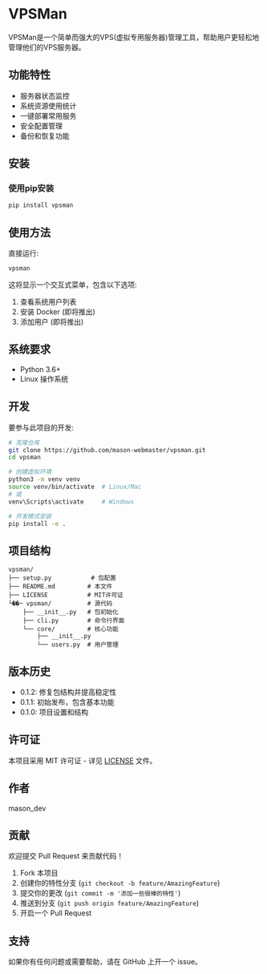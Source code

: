 # VPSMan

VPSMan是一个简单而强大的VPS(虚拟专用服务器)管理工具，帮助用户更轻松地管理他们的VPS服务器。

## 功能特性

- 服务器状态监控
- 系统资源使用统计
- 一键部署常用服务
- 安全配置管理
- 备份和恢复功能

## 安装

### 使用pip安装

  ```bash
  pip install vpsman
  ```

## 使用方法

直接运行:

  ```bash
  vpsman
  ```

这将显示一个交互式菜单，包含以下选项:
1. 查看系统用户列表
2. 安装 Docker (即将推出)
3. 添加用户 (即将推出)

## 系统要求

- Python 3.6+
- Linux 操作系统

## 开发

要参与此项目的开发:

  ```bash
  # 克隆仓库
  git clone https://github.com/mason-webmaster/vpsman.git
  cd vpsman

  # 创建虚拟环境
  python3 -m venv venv
  source venv/bin/activate  # Linux/Mac
  # 或
  venv\Scripts\activate     # Windows

  # 开发模式安装
  pip install -e .
  ```

## 项目结构

  ```
  vpsman/
  ├── setup.py           # 包配置
  ├── README.md         # 本文件
  ├── LICENSE           # MIT许可证
  └��─ vpsman/          # 源代码
      ├── __init__.py   # 包初始化
      ├── cli.py        # 命令行界面
      └── core/         # 核心功能
          ├── __init__.py
          └── users.py  # 用户管理
  ```

## 版本历史

- 0.1.2: 修复包结构并提高稳定性
- 0.1.1: 初始发布，包含基本功能
- 0.1.0: 项目设置和结构

## 许可证

本项目采用 MIT 许可证 - 详见 [LICENSE](LICENSE) 文件。

## 作者

mason_dev

## 贡献

欢迎提交 Pull Request 来贡献代码！

1. Fork 本项目
2. 创建你的特性分支 (`git checkout -b feature/AmazingFeature`)
3. 提交你的更改 (`git commit -m '添加一些很棒的特性'`)
4. 推送到分支 (`git push origin feature/AmazingFeature`)
5. 开启一个 Pull Request

## 支持

如果你有任何问题或需要帮助，请在 GitHub 上开一个 issue。
